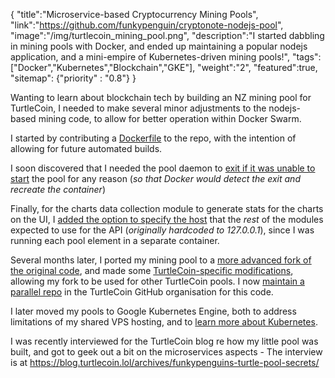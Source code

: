 {
    "title":"Microservice-based Cryptocurrency Mining Pools",
    "link":"https://github.com/funkypenguin/cryptonote-nodejs-pool",
    "image":"/img/turtlecoin_mining_pool.png",
    "description":"I started dabbling in mining pools with Docker, and ended up maintaining a popular nodejs application, and a mini-empire of Kubernetes-driven mining pools!",
    "tags":["Docker","Kubernetes","Blockchain","GKE"],
    "weight":"2",
    "featured":true,
    "sitemap": {"priority" : "0.8"}
}

Wanting to learn about blockchain tech by building an NZ mining pool for TurtleCoin, I needed to make several minor adjustments to the nodejs-based mining code, to allow for better operation within Docker Swarm.

I started by contributing a [Dockerfile](https://github.com/turtlecoin/turtle-pool/pull/14) to the repo, with the intention of allowing for future automated builds.

I soon discovered that I needed the pool daemon to [exit if it was unable to start](https://github.com/turtlecoin/turtle-pool/pull/17) the pool for any reason (_so that Docker would detect the exit and recreate the container_)

Finally, for the charts data collection module to generate stats for the charts on the UI, I [added the option to specify the host](https://github.com/turtlecoin/turtle-pool/pull/18) that the _rest_ of the modules expected to use for the API (_originally hardcoded to 127.0.0.1_), since I was running each pool element in a separate container.

Several months later, I ported my mining pool to a [more advanced fork of the original code](https://github.com/dvandal/cryptonote-nodejs-pool), and made some [TurtleCoin-specific modifications](https://github.com/dvandal/cryptonote-nodejs-pool/pulls?utf8=%E2%9C%93&q=is%3Apr+author%3Afunkypenguin), allowing my fork to be used for other TurtleCoin pools. I now [maintain a parallel repo](https://github.com/turtlecoin/funky-turtle-pool) in the TurtleCoin GitHub organisation for this code.

I later moved my pools to Google Kubernetes Engine, both to address limitations of my shared VPS hosting, and to [learn more about Kubernetes](https://geek-cookbook.funkypenguin.co.nz/kubernetes/start/).

I was recently interviewed for the TurtleCoin blog re how my little pool was built, and got to geek out a bit on the microservices aspects - The interview is at https://blog.turtlecoin.lol/archives/funkypenguins-turtle-pool-secrets/
